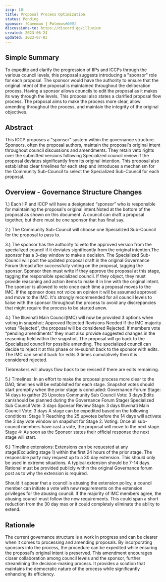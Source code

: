 ```yaml
---
iccp: 10
title: Proposal Process Optimization
status: Pending
sponsor: !Caveman | Polemos#0001
discussions-to: https://discord.gg/illuvium
created: 2023-06-24
updated: 2023-07-03
---
```


## Simple Summary

To expedite and clarify the progression of IIPs and ICCPs through the various council levels, this proposal suggests introducing a "sponsor" role for each proposal. The sponsor would have the authority to ensure that the original intent of the proposal is maintained throughout the deliberation process. Having a sponsor allows councils to edit the proposal as it makes its way through the levels. This proposal also states a clarified proposal flow process. The proposal aims to make the process more clear, allow amending throughout the process, and maintain the integrity of the original objectives.

## Abstract

This ICCP proposes a "sponsor" system within the governance structure. Sponsors, often the proposal authors, maintain the proposal's original intent throughout council discussions and amendments. They retain veto rights over the submitted versions following Specialized council review if the proposal deviates significantly from its original intention. This proposal also establishes clear timelines for each step and introduces a mechanism for the Community Sub-Council to select the Specialized Sub-Council for each proposal. 

## Overview - Governance Structure Changes

1.) Each IIP and ICCP will have a designated “sponsor” who is responsible for maintaining the proposal's original intent.Noted at the bottom of the proposal as shown on this document. A council can draft a proposal together, but there must be one sponsor that has final say. 

2.) The Community Sub-Council will choose one Specialized Sub-Council for the proposal to pass to.

3.) The sponsor has the authority to veto the approved version from the specialized council if it deviates significantly from the original intention.The sponsor has a 3-day window to make a decision.
The Specialized Sub-Council will post the updated proposal draft in the original Governance Forum thread after successfully voting on the proposal, tagging the sponsor.
Sponsor then must write if they approve the proposal at this stage, tagging the responsible specialized council. If they object, they must provide reasoning and action items to make it in line with the original intent.
The sponsor is allowed to veto once each time a proposal moves to the IMC.
If the sponsor does not voice an opinion it will be assumed approved and move to the IMC. 
It's strongly recommended for all council levels to liaise with the sponsor throughout the process to avoid any discrepancies that might require the process to be started anew.

4.) The Illuvinati Main Council(IMC) will now be provided 3 options when voting in snapshot:
Approved
Rejected
Revisions Needed
If the IMC majority votes “Rejected”, the proposal will be considered Rejected. If members vote “pending amendments” they must also provide suggested changes in the reasoning field within the snapshot. The proposal will go back to the Specialized council for possible amending. The specialized council can decide to reject it at this phase or re-submit back to the sponsor with edits. The IMC can send it back for edits 3 times cumulatively then it is considered rejected.  

Tiebreakers will always flow back to be revised if there are edits remaining.

5.) Timelines: In an effort to make the proposal process more clear to the DAO, timelines will be established for each stage. Snapshot votes should start promptly when the prior stage is concluded: 
Governance Forum Stage: 14 days to gather 25 Upvotes
Community Sub Council Vote: 3 days(Edits can/should be planned during the Governance Forum Stage)
Specialized Sub Council Vote: 3 days
Sponsor Review Stage: 3 days 
Illuvinati Main Council Vote: 3 days
A stage can be expedited based on the following conditions:
Stage 1: Reaching the 25 upvotes before the 14 days will activate the 3 day vote window on snapshot for Stage 2.
Voting: Once all sub-council members have cast a vote, the proposal will move to the next stage.
Stage 4: As soon as the Sponsor states their official response the next stage will start.

6.) Timeline extensions: Extensions can be requested at any stage(Excluding stage 1) within the first 24 hours of the prior stage. The responsible party may request up to a 30 day extension. This should only be used in extreme situations. A typical extension should be 7-14 days. Rational must be provided publicly within the original Governance forum post as to why the extension is required.

Should it appear that a council is abusing the extension policy, a council member can initiate a vote with new requirements on the extension privileges for the abusing council.  If the majority of IMC members agree, the abusing council must follow the new requirements. This could span a short reduction from the 30 day max or it could completely eliminate the ability to extend. 

## Rationale

The current governance structure is a work in progress and can be clearer when it comes to processing and amending proposals. By incorporating sponsors into the process, the procedure can be expedited while ensuring the proposal's original intent is preserved. This amendment encourages closer collaboration among council levels and the sponsor, further streamlining the decision-making process. It provides a solution that maintains the democratic nature of the process while significantly enhancing its efficiency.

